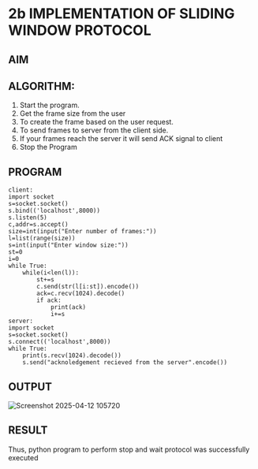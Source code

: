 # 2b IMPLEMENTATION OF SLIDING WINDOW PROTOCOL
## AIM
## ALGORITHM:
1. Start the program.
2. Get the frame size from the user
3. To create the frame based on the user request.
4. To send frames to server from the client side.
5. If your frames reach the server it will send ACK signal to client
6. Stop the Program
## PROGRAM
~~~
client:
import socket
s=socket.socket()
s.bind(('localhost',8000))
s.listen(5)
c,addr=s.accept()
size=int(input("Enter number of frames:"))
l=list(range(size))
s=int(input("Enter window size:"))
st=0
i=0
while True:
    while(i<len(l)):
        st+=s
        c.send(str(l[i:st]).encode())
        ack=c.recv(1024).decode()
        if ack:
            print(ack)
            i+=s
server:
import socket
s=socket.socket()
s.connect(('localhost',8000))
while True:
    print(s.recv(1024).decode())
    s.send("acknoledgement recieved from the server".encode())
~~~~~~
## OUTPUT
![Screenshot 2025-04-12 105720](https://github.com/user-attachments/assets/8845661c-2cd6-448e-80e2-8ce27eee2af2)

## RESULT
Thus, python program to perform stop and wait protocol was successfully executed
